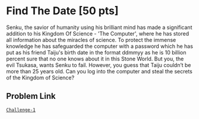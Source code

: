 # Find The Date [50 pts]

Senku, the savior of humanity using his brilliant mind has made a significant addition to his Kingdom Of Science - 'The Computer', where he has stored all information about the miracles of science. To protect the immense knowledge he has safeguarded the computer with a password which he has put as his friend Taiju's birth date in the format ddmmyy as he is 10 billion percent sure that no one knows about it in this Stone World. But you, the evil Tsukasa, wants Senku to fail. However, you guess that Taiju couldn’t be more than 25 years old. Can you log into the computer and steal the secrets of the Kingdom of Science?

## Problem Link
[`Challenge-1`](https://skiddie.pythonanywhere.com/web1/)